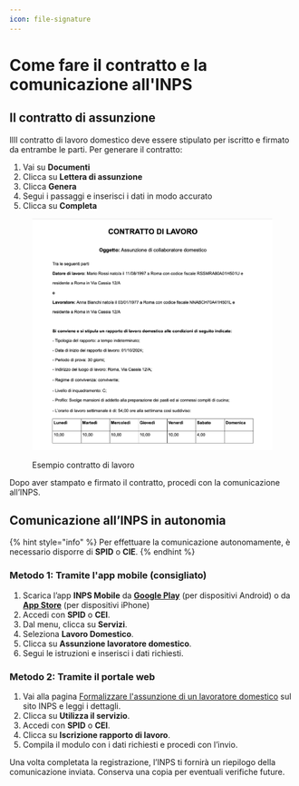 ```yaml
---
icon: file-signature
---
```


# Come fare il contratto e la comunicazione all'INPS

## Il contratto di assunzione

IlIl contratto di lavoro domestico deve essere stipulato per iscritto e firmato da entrambe le parti. Per generare il contratto:

1. Vai su **Documenti**
2. Clicca su **Lettera di assunzione**
3. Clicca **Genera**
4. Segui i passaggi e inserisci i dati in modo accurato
5. Clicca su **Completa**

<figure><img src="../.gitbook/assets/image.png" alt=""><figcaption><p>Esempio contratto di lavoro </p></figcaption></figure>

Dopo aver stampato e firmato il contratto, procedi con la comunicazione all’INPS.

## Comunicazione all’INPS in autonomia

{% hint style="info" %}
Per effettuare la comunicazione autonomamente, è necessario disporre di **SPID** o **CIE**.
{% endhint %}

### Metodo 1: Tramite l'app mobile (consigliato)&#x20;

1. Scarica l’app **INPS Mobile** da [**Google Play**](https://play.google.com/store/apps/details?id=it.inps.mobile.app.servizi.activity\&hl=it) (per dispositivi Android) o da [**App Store**](https://apps.apple.com/it/app/inps-mobile/id433400878) (per dispositivi iPhone)
2. Accedi con **SPID** o **CEI**.
3. Dal menu, clicca su **Servizi**.
4. Seleziona **Lavoro Domestico**.
5. Clicca su **Assunzione lavoratore domestico**.
6. Segui le istruzioni e inserisci i dati richiesti.

### Metodo 2: Tramite il portale web

1. Vai alla pagina [Formalizzare l'assunzione di un lavoratore domestico](https://www.inps.it/it/it/dettaglio-scheda.it.schede-servizio-strumento.schede-servizi.formalizzare-l-assunzione-di-un-lavoratore-domestico.html) sul sito INPS e leggi i dettagli.
2. Clicca su **Utilizza il servizio**.
3. Accedi con **SPID** o **CEI**.
4. Clicca su **Iscrizione rapporto di lavoro**.
5. Compila il modulo con i dati richiesti e procedi con l’invio.

Una volta completata la registrazione, l’INPS ti fornirà un riepilogo della comunicazione inviata. Conserva una copia per eventuali verifiche future.

